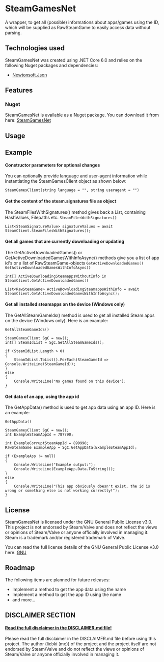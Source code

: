 # SteamGamesNet
A wrapper, to get all (possible) informations about apps/games using the ID, which will be supplied as RawSteamGame to easily access data without parsing.


## Technologies used

SteamGamesNet was created using .NET Core 6.0 and relies on the following Nuget packages and dependencies:
- [Newtonsoft.Json](https://www.nuget.org/packages/Newtonsoft.Json/)


## Features

### Nuget
SteamGamesNet is available as a Nuget package. You can download it from here: [SteamGamesNet](https://www.nuget.org/packages/SteamGamesNet)


## Usage

## Example

#### Constructor parameters for optional changes
You can optionally provide language and user-agent information while instantiating the SteamGamesClient object as shown below:

``` SteamGamesClient(string language = "", string useragent = "") ```

#### Get the content of the steam.signatures file as object
The SteamFilesWithSignatures() method gives back a List<SteamSignatureValue>, containing HashValues, Filepaths etc.
``` SteamFilesWithSignatures() ```

```
List<SteamSignatureValue> signatureValues = await SteamClient.SteamFilesWithSignatures();
```


#### Get all games that are currently downloading or updating
The GetActiveDownloadedGames() or GetActiveDownloadedGamesWithInfoAsync() methods give you a list of app id's or a list of RawSteamGame-objects
``` GetActiveDownloadedGames() ```
``` GetActiveDownloadedGamesWithInfoAsync() ```

```
int[] ActiveDownloadingSteamappsWithoutInfo in SteamClient.GetActiveDownloadedGames()

List<RawSteamGame> ActiveDownloadingSteamappsWithInfo = await SteamClient.GetActiveDownloadedGamesWithInfoAsync();
```


#### Get all installed steamapps on the device (Windows only)
The GetAllSteamGameIds() method is used to get all installed Steam apps on the device (Windows only). 
Here is an example:

``` GetAllSteamGameIds() ```

```
SteamGamesClient SgC = new();
int[] SteamIdList = SgC.GetAllSteamGameIds();

if (SteamIdList.Length > 0)
{
    SteamIdList.ToList().ForEach(SteamGameId => Console.WriteLine(SteamGameId));
}
else
{
    Console.WriteLine("No games found on this device");
}
```

#### Get data of an app, using the app id
The GetAppData() method is used to get app data using an app ID. 
Here is an example:

``` GetAppData() ```

```
SteamGamesClient SgC = new();
int ExampleSteamAppId = 787790;

int ExampleCorruptSteamAppId = 899998;
RawSteamGame ExampleApp = SgC.GetAppData(ExampleSteamAppId);

if (ExampleApp != null)
{
    Console.WriteLine("Example output:");
    Console.WriteLine(ExampleApp.Data.ToString());
}
else
{
    Console.WriteLine("This app obviously doesn't exist, the id is wrong or something else is not working correctly!");
}
```


## License
SteamGamesNet is licensed under the GNU General Public License v3.0. 
This project is not endorsed by Steam/Valve and does not reflect the views or opinions of Steam/Valve or anyone officially involved in managing it. 
Steam is a trademark and/or registered trademark of Valve.

You can read the full license details of the GNU General Public License v3.0 here: [GNU](https://choosealicense.com/licenses/gpl-3.0/)


## Roadmap
The following items are planned for future releases:

- Implement a method to get the app data using the name
- Implement a method to get the app ID using the name
- and more...


## DISCLAIMER SECTION

#### [Read the full disclaimer in the DISCLAIMER.md file!](https://github.com/liebki/SteamGamesNet/blob/master/DISCLAIMER.md)

Please read the full disclaimer in the DISCLAIMER.md file before using this project. 
The author (liebki (me)) of the project and the project itself are not endorsed by Steam/Valve and do not reflect the views or opinions of Steam/Valve or anyone officially involved in managing it.